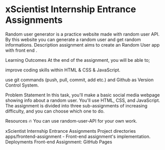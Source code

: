 # xScientist Internship Entrance Assignments
Random user generator is a practice website made with random user API. By this website you can generate a random user and get random informations.
Description
assignment aims to create an Random User app with front end .

Learning Outcomes
At the end of the assignment, you will be able to;

improve coding skills within HTML & CSS & JavaScript.

use git commands (push, pull, commit, add etc.) and Github as Version Control System.

Problem Statement
In this task, you'll make a basic social media webpage showing info about a random user. You'll
use HTML, CSS, and JavaScript. The assignment is divided into three sub-assignments of
increasing difficulty, and you can choose which one to do.

Resources
🔥 You can use random-user-API for your own work.

xScientist Internship Entrance Assignments
Project directories
apps/frontend-assignment - Front-end assignment's implementation.
Deployments
Front-end Assignment: GitHub Pages

